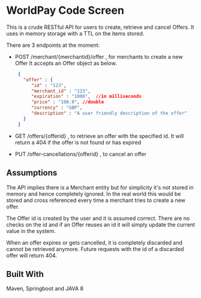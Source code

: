 # WorldPay Code Screen
This is a crude RESTful API for users to create, retrieve and cancel Offers.
It uses in memory storage with a TTL on the items stored.

There are 3 endpoints at the moment:

* POST /merchant/{merchantid}/offer , for merchants to create a new Offer
  It accepts an Offer object as below.

  ```json
   {
     "offer" : {
        "id" : "123",
        "merchant_id" : "123",
        "expiration" : "1000",  //in milliseconds
        "price" : "100.0", //double
        "currency" : "GBP",
        "description" : "A user friendly description of the offer"
     }
   }
  ```

* GET  /offers/{offerid} , to retrieve an offer with the specified id. It will return a 404 if the offer is not found or
                            has expired
* PUT  /offer-cancellations/{offerid} , to cancel an offer

## Assumptions
The API implies there is a Merchant entity but for simplicity it's not stored in memory and hence completely ignored. In
the real world this would be stored and cross referenced every time a merchant tries to create a new offer.

The Offer id is created by the user and it is assumed correct. There are no checks on the id and if an Offer reuses an id
it will simply update the current value in the system.

When an offer expires or gets cancelled, it is completely discarded and cannot be retrieved anymore. Future requests with
the id of a discarded offer will return 404.

## Built With

Maven, Springboot and JAVA 8

